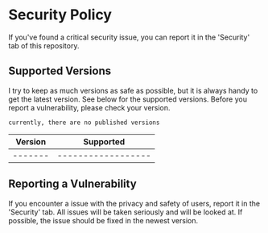 # Security Policy
If you've found a critical security issue, you can report it in the 'Security' tab of this repository.

## Supported Versions
I try to keep as much versions as safe as possible, but it is always handy to get the latest version.
See below for the supported versions.
Before you report a vulnerability, please check your version.

```currently, there are no published versions```

| Version | Supported          |
| ------- | ------------------ |
| ------- | ------------------ | 

## Reporting a Vulnerability

If you encounter a issue with the privacy and safety of users, report it in the 'Security' tab.
All issues will be taken seriously and will be looked at. If possible, the issue should be fixed in the newest version.
